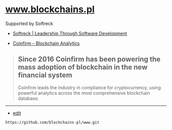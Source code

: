 # www.blockchains.pl


Supported by Softreck 
+ [Softreck | Leadership Through Software Development](https://softreck.com/)


+ [Coinfirm – Blockchain Analytics](https://www.coinfirm.com/)

> ## Since 2016 Coinfirm has been powering the mass adoption of blockchain in the new financial system
> 
> Coinfirm leads the industry in compliance for cryptocurrency, using powerful analytics across the most comprehensive blockchain database.

---
+ [edit](https://github.com/blockchains-pl/www/edit/main/README.md)
 
```
https://github.com/blockchains-pl/www.git
```
